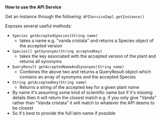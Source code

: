 **How to use the API Service**

Get an instance through the following: 
`APIServiceImpl.getInstance()`

Exposes several useful methods:
* `Species getAcceptedSpecies(String name)` 
    * takes a name e.g. "vanda cristata" and returns a Species object of the accepted version
* `Species[] getSynonyms(String acceptedKey)`
    * takes the key associated with the accepted version of the plant and returns all synonyms
* `QueryResult getAcceptedNameAndSynonyms(String name)`
    * Combines the above two and returns a QueryResult object which contains an array of synonyms and the accepted Species
* `String getAcceptedKey(String name)`
    * Returns a string of the accepted key for a given plant name
* By name it's assuming some kind of scientific name but if it's missing details then it will return the closest match e.g. if you only give "Vanda" rather than "Vanda cristata" it will match to whatever the API deems to be closest
* So it's best to provide the full latin name if possible